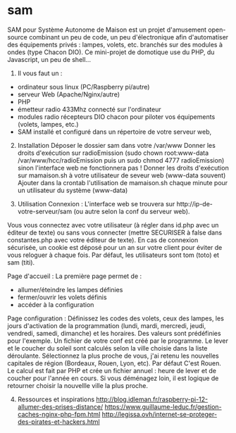 # sam



SAM pour Système Autonome de Maison est un projet d'amusement open-source combinant un peu de code, un peu d'électronique afin d'automatiser des équipements privés : lampes, volets, etc. branchés sur des modules à ondes (type Chacon DIO). Ce mini-projet de domotique use du PHP, du Javascript, un peu de shell...

1) Il vous faut un :
- ordinateur sous linux (PC/Raspberry pi/autre)
- serveur Web (Apache/Nginx/autre)
- PHP
- émetteur radio 433Mhz connecté sur l'ordinateur
- modules radio récepteurs DIO chacon pour piloter vos équipements (volets, lampes, etc.)
- SAM installé et configuré dans un répertoire de votre serveur web, 

2) Installation
Déposer le dossier sam dans votre /var/www
Donner les droits d'exécution sur radioEmission (sudo chown root:www-data /var/www/hcc/radioEmission
puis un sudo chmod 4777 radioEmission) sinon l'interface web ne fonctionnera pas !
Donner les droits d'exécution sur mamaison.sh à votre utilisateur de seveur web (www-data souvent)
Ajouter dans la crontab l'utilisation de mamaison.sh chaque minute pour un utilisateur du système (www-data)

3) Utilisation
Connexion : 
L'interface web se trouvera sur http://ip-de-votre-serveur/sam (ou autre selon la conf du serveur web).

Vous vous connectez avec votre utilisateur (à régler dans id.php avec un éditeur de texte) ou sans vous connecter (mettre SECURISER à false dans constantes.php avec votre éditeur de texte). En cas de connexion sécurisée, un cookie est déposé pour un an sur votre client pour éviter de vous reloguer à chaque fois.
Par défaut, les utilisateurs sont tom (toto) et sam (titi).

Page d'accueil :
La première page permet de :
- allumer/éteindre les lampes définies 
- fermer/ouvrir les volets définis
- accéder à la configuration

Page configuration :
Définissez les codes des volets, ceux des lampes, les jours d'activation de la programmation (lundi, mardi, mercredi, jeudi, vendredi, samedi, dimanche) et les horaires. Des valeurs sont prédéfinies pour l'exemple. Un fichier de votre conf est créé par le programme.
Le lever et le coucher du soleil sont calculés selon la ville choisie dans la liste déroulante. Sélectionnez la plus proche de vous, j'ai retenu les nouvelles capitales de région (Bordeaux, Rouen, Lyon, etc). Par défaut C'est Rouen.
Le calcul est fait par PHP et crée un fichier annuel : heure de lever et de coucher pour l'année en cours. Si vous déménagez loin, il est logique de retourner choisir la nouvellle ville la plus proche.

4) Ressources et inspirations
http://blog.idleman.fr/raspberry-pi-12-allumer-des-prises-distance/
https://www.guillaume-leduc.fr/gestion-caches-nginx-php-fpm.html
http://legissa.ovh/internet-se-proteger-des-pirates-et-hackers.html
